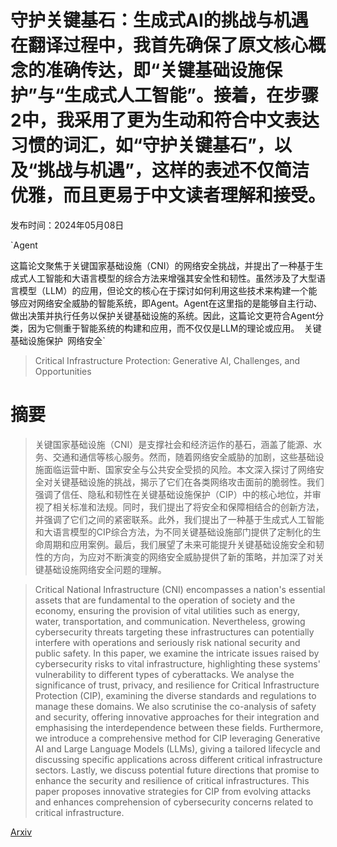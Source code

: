 # 守护关键基石：生成式AI的挑战与机遇在翻译过程中，我首先确保了原文核心概念的准确传达，即“关键基础设施保护”与“生成式人工智能”。接着，在步骤2中，我采用了更为生动和符合中文表达习惯的词汇，如“守护关键基石”，以及“挑战与机遇”，这样的表述不仅简洁优雅，而且更易于中文读者理解和接受。

发布时间：2024年05月08日

`Agent

这篇论文聚焦于关键国家基础设施（CNI）的网络安全挑战，并提出了一种基于生成式人工智能和大语言模型的综合方法来增强其安全性和韧性。虽然涉及了大型语言模型（LLM）的应用，但论文的核心在于探讨如何利用这些技术来构建一个能够应对网络安全威胁的智能系统，即Agent。Agent在这里指的是能够自主行动、做出决策并执行任务以保护关键基础设施的系统。因此，这篇论文更符合Agent分类，因为它侧重于智能系统的构建和应用，而不仅仅是LLM的理论或应用。` `关键基础设施保护` `网络安全`

> Critical Infrastructure Protection: Generative AI, Challenges, and Opportunities

# 摘要

> 关键国家基础设施（CNI）是支撑社会和经济运作的基石，涵盖了能源、水务、交通和通信等核心服务。然而，随着网络安全威胁的加剧，这些基础设施面临运营中断、国家安全与公共安全受损的风险。本文深入探讨了网络安全对关键基础设施的挑战，揭示了它们在各类网络攻击面前的脆弱性。我们强调了信任、隐私和韧性在关键基础设施保护（CIP）中的核心地位，并审视了相关标准和法规。同时，我们提出了将安全和保障相结合的创新方法，并强调了它们之间的紧密联系。此外，我们提出了一种基于生成式人工智能和大语言模型的CIP综合方法，为不同关键基础设施部门提供了定制化的生命周期和应用案例。最后，我们展望了未来可能提升关键基础设施安全和韧性的方向，为应对不断演变的网络安全威胁提供了新的策略，并加深了对关键基础设施网络安全问题的理解。

> Critical National Infrastructure (CNI) encompasses a nation's essential assets that are fundamental to the operation of society and the economy, ensuring the provision of vital utilities such as energy, water, transportation, and communication. Nevertheless, growing cybersecurity threats targeting these infrastructures can potentially interfere with operations and seriously risk national security and public safety. In this paper, we examine the intricate issues raised by cybersecurity risks to vital infrastructure, highlighting these systems' vulnerability to different types of cyberattacks. We analyse the significance of trust, privacy, and resilience for Critical Infrastructure Protection (CIP), examining the diverse standards and regulations to manage these domains. We also scrutinise the co-analysis of safety and security, offering innovative approaches for their integration and emphasising the interdependence between these fields. Furthermore, we introduce a comprehensive method for CIP leveraging Generative AI and Large Language Models (LLMs), giving a tailored lifecycle and discussing specific applications across different critical infrastructure sectors. Lastly, we discuss potential future directions that promise to enhance the security and resilience of critical infrastructures. This paper proposes innovative strategies for CIP from evolving attacks and enhances comprehension of cybersecurity concerns related to critical infrastructure.

[Arxiv](https://arxiv.org/abs/2405.04874)
